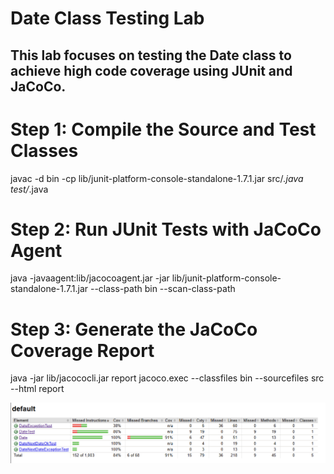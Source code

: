 # Date Class Testing Lab
## This lab focuses on testing the Date class to achieve high code coverage using JUnit and JaCoCo.


# Step 1: Compile the Source and Test Classes
javac -d bin -cp lib/junit-platform-console-standalone-1.7.1.jar src/*.java test/*.java

# Step 2: Run JUnit Tests with JaCoCo Agent
java -javaagent:lib/jacocoagent.jar -jar lib/junit-platform-console-standalone-1.7.1.jar --class-path bin --scan-class-path

# Step 3: Generate the JaCoCo Coverage Report
java -jar lib/jacococli.jar report jacoco.exec --classfiles bin --sourcefiles src --html report

![Coverage Screenshot](lab03/Screenshots/Coverage%20Screenshot.png)

